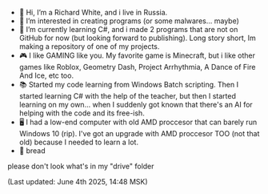 - 👋 Hi, I’m a Richard White, and i live in Russia.
- 👀 I’m interested in creating programs (or some malwares... maybe)
- 🌱 I’m currently learning C#, and i made 2 programs that are not on GitHub for now (but looking forward to publishing). Long story short, Im making a repository of one of my projects.
- 🎮 I like GAMING like you. My favorite game is Minecraft, but i like other games like Roblox, Geometry Dash, Project Arrhythmia, A Dance of Fire And Ice, etc too.
- 📚 Started my code learning from Windows Batch scripting. Then I started learning C# with the help of the teacher, but then I started learning on my own... when I suddenly got known that there's an AI for helping with the code and its free-ish.
- 🖥️ I had a low-end computer with old AMD proccesor that can barely run Windows 10 (rip). I've got an upgrade with AMD proccesor TOO (not that old) because I needed to learn a lot.
- 🍞 bread


please don't look what's in my "drive" folder


(Last updated: June 4th 2025, 14:48 MSK)
